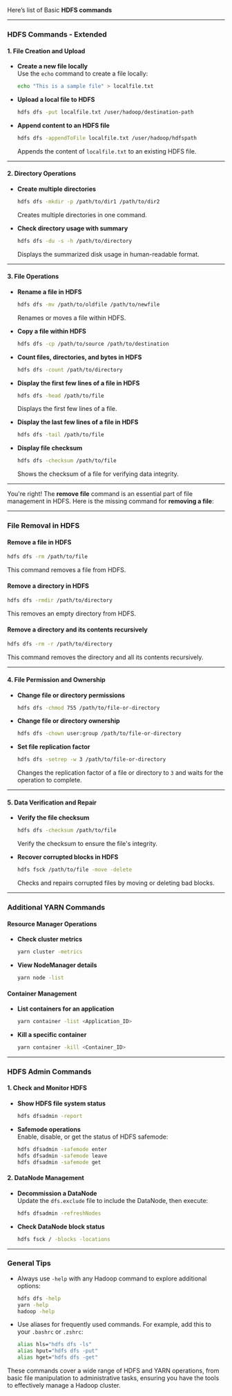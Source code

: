 Here’s  list of Basic **HDFS commands**

---

### **HDFS Commands - Extended**

#### **1. File Creation and Upload**
- **Create a new file locally**  
  Use the `echo` command to create a file locally:  
  ```bash
  echo "This is a sample file" > localfile.txt
  ```  

- **Upload a local file to HDFS**  
  ```bash
  hdfs dfs -put localfile.txt /user/hadoop/destination-path
  ```

- **Append content to an HDFS file**  
  ```bash
  hdfs dfs -appendToFile localfile.txt /user/hadoop/hdfspath
  ```
  Appends the content of `localfile.txt` to an existing HDFS file.

---

#### **2. Directory Operations**
- **Create multiple directories**  
  ```bash
  hdfs dfs -mkdir -p /path/to/dir1 /path/to/dir2
  ```
  Creates multiple directories in one command.

- **Check directory usage with summary**  
  ```bash
  hdfs dfs -du -s -h /path/to/directory
  ```
  Displays the summarized disk usage in human-readable format.

---

#### **3. File Operations**
- **Rename a file in HDFS**  
  ```bash
  hdfs dfs -mv /path/to/oldfile /path/to/newfile
  ```
  Renames or moves a file within HDFS.

- **Copy a file within HDFS**  
  ```bash
  hdfs dfs -cp /path/to/source /path/to/destination
  ```

- **Count files, directories, and bytes in HDFS**  
  ```bash
  hdfs dfs -count /path/to/directory
  ```

- **Display the first few lines of a file in HDFS**  
  ```bash
  hdfs dfs -head /path/to/file
  ```
  Displays the first few lines of a file.

- **Display the last few lines of a file in HDFS**  
  ```bash
  hdfs dfs -tail /path/to/file
  ```

- **Display file checksum**  
  ```bash
  hdfs dfs -checksum /path/to/file
  ```
  Shows the checksum of a file for verifying data integrity.

---
You're right! The **remove file** command is an essential part of file management in HDFS. Here is the missing command for **removing a file**:

---

### **File Removal in HDFS**

#### **Remove a file in HDFS**
```bash
hdfs dfs -rm /path/to/file
```
This command removes a file from HDFS.

#### **Remove a directory in HDFS**
```bash
hdfs dfs -rmdir /path/to/directory
```
This removes an empty directory from HDFS.

#### **Remove a directory and its contents recursively**
```bash
hdfs dfs -rm -r /path/to/directory
```
This command removes the directory and all its contents recursively.

---


#### **4. File Permission and Ownership**
- **Change file or directory permissions**  
  ```bash
  hdfs dfs -chmod 755 /path/to/file-or-directory
  ```

- **Change file or directory ownership**  
  ```bash
  hdfs dfs -chown user:group /path/to/file-or-directory
  ```

- **Set file replication factor**  
  ```bash
  hdfs dfs -setrep -w 3 /path/to/file-or-directory
  ```
  Changes the replication factor of a file or directory to `3` and waits for the operation to complete.

---

#### **5. Data Verification and Repair**
- **Verify the file checksum**  
  ```bash
  hdfs dfs -checksum /path/to/file
  ```
  Verify the checksum to ensure the file's integrity.

- **Recover corrupted blocks in HDFS**  
  ```bash
  hdfs fsck /path/to/file -move -delete
  ```
  Checks and repairs corrupted files by moving or deleting bad blocks.

---

### **Additional YARN Commands**

#### **Resource Manager Operations**
- **Check cluster metrics**  
  ```bash
  yarn cluster -metrics
  ```

- **View NodeManager details**  
  ```bash
  yarn node -list
  ```

#### **Container Management**
- **List containers for an application**  
  ```bash
  yarn container -list <Application_ID>
  ```

- **Kill a specific container**  
  ```bash
  yarn container -kill <Container_ID>
  ```

---

### **HDFS Admin Commands**

#### **1. Check and Monitor HDFS**
- **Show HDFS file system status**  
  ```bash
  hdfs dfsadmin -report
  ```

- **Safemode operations**  
  Enable, disable, or get the status of HDFS safemode:  
  ```bash
  hdfs dfsadmin -safemode enter
  hdfs dfsadmin -safemode leave
  hdfs dfsadmin -safemode get
  ```

#### **2. DataNode Management**
- **Decommission a DataNode**  
  Update the `dfs.exclude` file to include the DataNode, then execute:  
  ```bash
  hdfs dfsadmin -refreshNodes
  ```

- **Check DataNode block status**  
  ```bash
  hdfs fsck / -blocks -locations
  ```

---

### **General Tips**
- Always use `-help` with any Hadoop command to explore additional options:
  ```bash
  hdfs dfs -help
  yarn -help
  hadoop -help
  ```

- Use aliases for frequently used commands. For example, add this to your `.bashrc` or `.zshrc`:
  ```bash
  alias hls="hdfs dfs -ls"
  alias hput="hdfs dfs -put"
  alias hget="hdfs dfs -get"
  ```

These commands cover a wide range of HDFS and YARN operations, from basic file manipulation to administrative tasks, ensuring you have the tools to effectively manage a Hadoop cluster.
